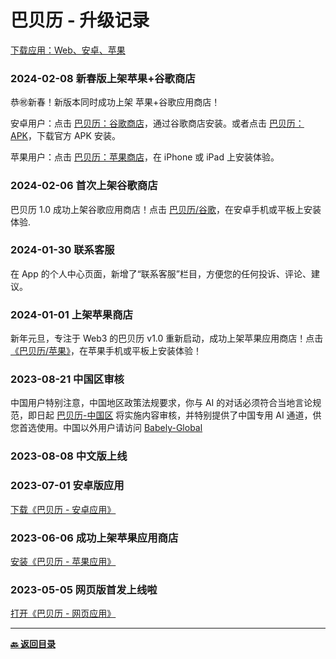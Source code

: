 # 巴贝历 - 升级记录

[下载应用：Web、安卓、苹果](https://links.babely.cc)

### 2024-02-08 新春版上架苹果+谷歌商店

恭㊗️新春！新版本同时成功上架 苹果+谷歌应用商店！

安卓用户：点击 [巴贝历：谷歌商店](https://gplay.babely.cc)，通过谷歌商店安装。或者点击 [巴贝历：APK](https://apk.babely.cc)，下载官方 APK 安装。

苹果用户：点击 [巴贝历：苹果商店](https://ios.babely.cc)，在 iPhone 或 iPad 上安装体验。

### 2024-02-06 首次上架谷歌商店

巴贝历 1.0 成功上架谷歌应用商店！点击 [巴贝历/谷歌](https://gplay.babely.cc)，在安卓手机或平板上安装体验.

### 2024-01-30 联系客服

在 App 的个人中心页面，新增了“联系客服”栏目，方便您的任何投诉、评论、建议。

### 2024-01-01 上架苹果商店

新年元旦，专注于 Web3 的巴贝历 v1.0 重新启动，成功上架苹果应用商店！点击[《巴贝历/苹果》](https://ios.babely.cc)，在苹果手机或平板上安装体验！

### 2023-08-21 中国区审核

中国用户特别注意，中国地区政策法规要求，你与 AI 的对话必须符合当地言论规范，即日起 [巴贝历-中国区](https://u.cn.babely.cc) 将实施内容审核，并特别提供了中国专用 AI 通道，供您首选使用。中国以外用户请访问 [Babely-Global](https://u.earth.babely.cc)

### 2023-08-08 中文版上线

### 2023-07-01 安卓版应用

[下载《巴贝历 - 安卓应用》](https://apk.babely.cc)

### 2023-06-06 成功上架苹果应用商店

[安装《巴贝历 - 苹果应用》](https://ios.babely.cc)

### 2023-05-05 网页版首发上线啦

[打开《巴贝历 - 网页应用》](https://u.babely.cc)

---

**[🔙️ 返回目录](./home.md)**
